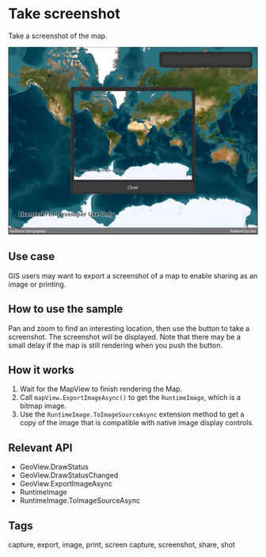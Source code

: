# Take screenshot

Take a screenshot of the map.

![Image of take screenshot](takescreenshot.jpg)

## Use case

GIS users may want to export a screenshot of a map to enable sharing as an image or printing.

## How to use the sample

Pan and zoom to find an interesting location, then use the button to take a screenshot. The screenshot will be displayed. Note that there may be a small delay if the map is still rendering when you push the button.

## How it works

1. Wait for the MapView to finish rendering the Map.
2. Call `mapView.ExportImageAsync()` to get the `RuntimeImage`, which is a bitmap image.
3. Use the `RuntimeImage.ToImageSourceAsync` extension method to get a copy of the image that is compatible with native image display controls.

## Relevant API

* GeoView.DrawStatus
* GeoView.DrawStatusChanged
* GeoView.ExportImageAsync
* RuntimeImage
* RuntimeImage.ToImageSourceAsync

## Tags

capture, export, image, print, screen capture, screenshot, share, shot
